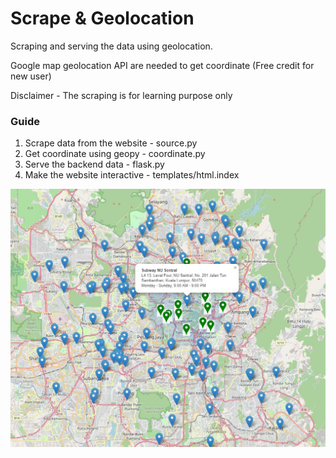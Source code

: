 <!DOCTYPE html>
<html lang="en">
<body>
  <h1>Scrape & Geolocation</h1>
  <p>Scraping and serving the data using geolocation.</p>
  <p>Google map geolocation API are needed to get coordinate (Free credit for new user)</p>
  <p>Disclaimer - The scraping is for learning purpose only</p>
</body>
<div>
  <h3>Guide</h3>
    <ol>
        <li>Scrape data from the website - source.py</li>
        <li>Get coordinate using geopy - coordinate.py</li>
        <li>Serve the backend data - flask.py</li>
        <li>Make the website interactive - templates/html.index</li>
    </ol>
  <img src="https://github.com/amirulazreen/Scrape-Geolocation/blob/main/result.jpg"/>
</div>
</html>

